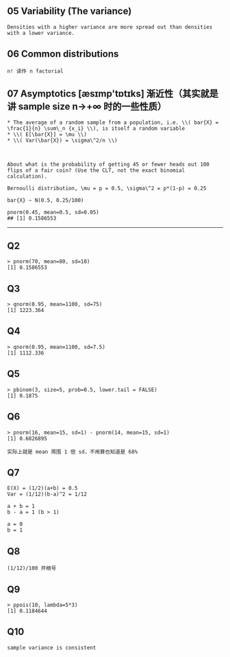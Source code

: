 ## 05 Variability (The variance)
	
	Densities with a higher variance are more spread out than densities with a lower variance.
	
## 06 Common distributions

	n! 读作 n factorial
	
## 07 Asymptotics [æsɪmp'tɒtɪks] 渐近性（其实就是讲 sample size n->+∞ 时的一些性质）
	
	* The average of a random sample from a population, i.e. \\( bar{X} = \frac{1}{n} \sum\_n {x_i} \\), is itself a random variable
	* \\( E[\bar{X}] = \mu \\)
	* \\( Var(\bar{X}) = \sigma\^2/n \\)
	
	
	
	About what is the probability of getting 45 or fewer heads out 100 flips of a fair coin? (Use the CLT, not the exact binomial calculation).
	
	Bernoulli distribution, \mu = p = 0.5, \sigma\^2 = p*(1-p) = 0.25
	
	bar{X} ~ N(0.5, 0.25/100)
	
	pnorm(0.45, mean=0.5, sd=0.05)
	## [1] 0.1586553

-----

## Q2

	> pnorm(70, mean=80, sd=10)
	[1] 0.1586553

## Q3

	> qnorm(0.95, mean=1100, sd=75)
	[1] 1223.364

## Q4

	> qnorm(0.95, mean=1100, sd=7.5)
	[1] 1112.336

## Q5
	
	> pbinom(3, size=5, prob=0.5, lower.tail = FALSE)
	[1] 0.1875

## Q6

	> pnorm(16, mean=15, sd=1) - pnorm(14, mean=15, sd=1)
	[1] 0.6826895

	实际上就是 mean 周围 1 倍 sd，不用算也知道是 68%
	
## Q7

	E(X) = (1/2)(a+b) = 0.5
	Var = (1/12)(b-a)^2 = 1/12
	
	a + b = 1
	b - a = 1 (b > 1)
	
	a = 0
	b = 1
	
## Q8

	(1/12)/100 开根号
	
## Q9

	> ppois(10, lambda=5*3)
	[1] 0.1184644

## Q10

	sample variance is consistent
	
	
	
	
	
	
	
	
	
	
	
	
	
	
	
	
	
	
	
	
	
	
	
	
	
	
	
	
	
	
	